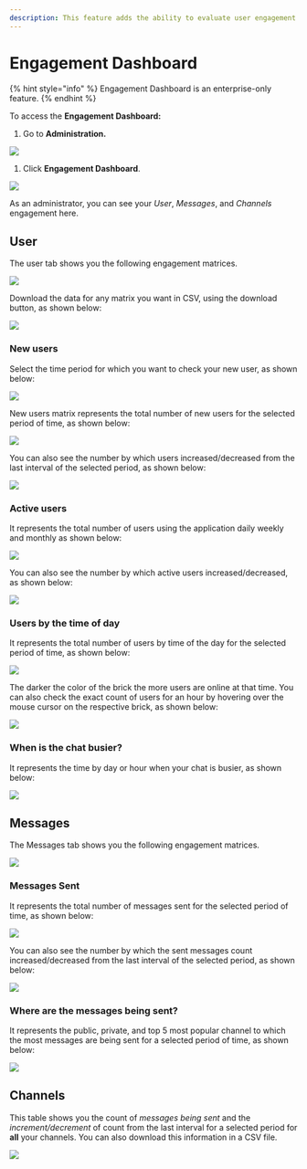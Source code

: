 ```yaml
---
description: This feature adds the ability to evaluate user engagement on the channels.
---
```


# Engagement Dashboard

{% hint style="info" %}
Engagement Dashboard is an enterprise-only feature.
{% endhint %}

To access the **Engagement Dashboard:**

1. Go to **Administration.**

![](../../../.gitbook/assets/image%20%2830%29.png)

1. Click **Engagement Dashboard**.

![](../../../.gitbook/assets/image%20%28139%29%20%281%29%20%282%29%20%282%29%20%282%29%20%282%29%20%282%29%20%282%29.png)

As an administrator, you can see your _User_, _Messages_, and _Channels_ engagement here.

## User

The user tab shows you the following engagement matrices.

![](../../../.gitbook/assets/image%20%28129%29%20%281%29%20%281%29%20%281%29.png)

Download the data for any matrix you want in CSV, using the download button, as shown below:

![](../../../.gitbook/assets/image%20%28134%29.png)

### New users

Select the time period for which you want to check your new user, as shown below:

![](../../../.gitbook/assets/image%20%28132%29.png)

New users matrix represents the total number of new users for the selected period of time, as shown below:

![](../../../.gitbook/assets/image%20%28140%29.png)

You can also see the number by which users increased/decreased from the last interval of the selected period, as shown below:

![](../../../.gitbook/assets/image%20%28145%29.png)

### Active users

It represents the total number of users using the application daily weekly and monthly as shown below:

![](../../../.gitbook/assets/image%20%28130%29.png)

You can also see the number by which active users increased/decreased, as shown below:

![](../../../.gitbook/assets/image%20%28133%29.png)

### Users by the time of day

It represents the total number of users by time of the day for the selected period of time, as shown below:

![](../../../.gitbook/assets/image%20%28143%29.png)

The darker the color of the brick the more users are online at that time. You can also check the exact count of users for an hour by hovering over the mouse cursor on the respective brick, as shown below:

![](../../../.gitbook/assets/image%20%28131%29.png)

### When is the chat busier?

It represents the time by day or hour when your chat is busier, as shown below:

![](../../../.gitbook/assets/image%20%28127%29.png)

## Messages

The Messages tab shows you the following engagement matrices.

![](../../../.gitbook/assets/image%20%28138%29.png)

### Messages Sent

It represents the total number of messages sent for the selected period of time, as shown below:

![](../../../.gitbook/assets/image%20%28142%29.png)

You can also see the number by which the sent messages count increased/decreased from the last interval of the selected period, as shown below:

![](../../../.gitbook/assets/image%20%28135%29.png)

### Where are the messages being sent?

It represents the public, private, and top 5 most popular channel to which the most messages are being sent for a selected period of time, as shown below:

![](../../../.gitbook/assets/image%20%28128%29.png)

## Channels

This table shows you the count of _messages being sent_ and the _increment/decrement_ of count from the last interval for a selected period for **all** your channels. You can also download this information in a CSV file.

![](../../../.gitbook/assets/image%20%28141%29.png)


